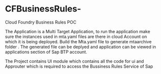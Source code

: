 # CFBusinessRules-
Cloud Foundry Business Rules POC

The Application is a Multi Target Application, to run the application make sure the instances used in mta.yaml files are there in cloud Account on which it is being deployed.
Build the Mta.yaml file to generate mtaarchive folder . The generated file can be deplyed and application can be viewed in applications section of Sap BTP account.

The Project contains UI module which contains all the code for ui and Approuter which is required to access the Bussiness Rules Service of Sap
